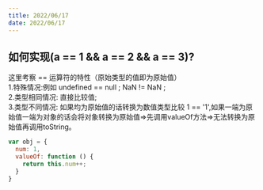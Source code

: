 ```yaml
---
title: 2022/06/17
date: 2022/06/17
---
```


## 如何实现(a == 1 && a == 2 && a == 3)?
这里考察 == 运算符的特性（原始类型的值即为原始值）<br/>
1.特殊情况:例如 undefined == null ; NaN != NaN ;<br/>
2.类型相同情况: 直接比较值;<br/>
3.类型不同情况: 如果均为原始值的话转换为数值类型比较 1 == '1',如果一端为原始值一端为对象的话会将对象转换为原始值=>先调用valueOf方法=>无法转换为原始值再调用toString。

```js
var obj = {
  num: 1,
  valueOf: function () {
    return this.num++;
  }
}
```









